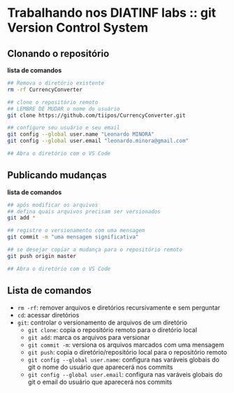 # [](#header-1) Trabalhando nos DIATINF labs :: git Version Control System 


## [](#header-2) Clonando o repositório

**lista de comandos**
```sh
## Remova o diretório existente
rm -rf CurrencyConverter

## clone o repositório remoto
## LEMBRE DE MUDAR o nome do usuário
git clone https://github.com/tiipos/CurrencyConverter.git

## configure seu usuário e seu email
git config --global user.name "Leonardo MINORA"
git config --global user.email "leonardo.minora@gmail.com"

## Abra o diretório com o VS Code
```

## [](#header-2) Publicando mudanças

**lista de comandos**
```sh
## após modificar os arquivos
## defina quais arquivos precisam ser versionados
git add *

## registre o versionamento com uma mensagem
git commit -m "uma mensagem significativa"

## se desejar copiar a mudança para o repositório remoto
git push origin master

## Abra o diretório com o VS Code
```

## [](#header-2) Lista de comandos

- ```rm -rf```: remover arquivos e diretórios recursivamente e sem perguntar
- ```cd```: acessar diretórios
- ```git```: controlar o versionamento de arquivos de um diretório
   - ```git clone```: copia o repositório remoto para o diretório local
   - ```git add```: marca os arquivos para versionar
   - ```git commit -m```: versiona os arquivos marcados com uma mensagem
   - ```git push```: copia o diretório/repositório local para o repositório remoto
   - ```git config --global user.name```: configura nas varáveis globais do git o nome do usuário que aparecerá nos commits
   - ```git config --global user.email```: configura nas varáveis globais do git o email do usuário que aparecerá nos commits
